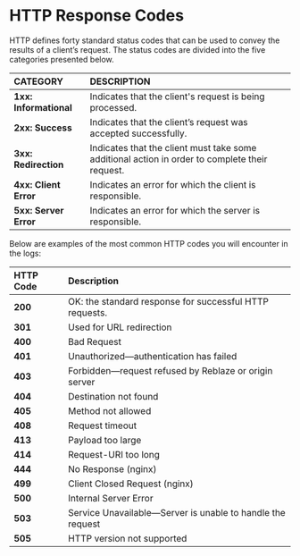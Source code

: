 # HTTP Response Codes

HTTP defines forty standard status codes that can be used to convey the results of a client’s request. The status codes are divided into the five categories presented below.  


| CATEGORY | DESCRIPTION |
| :--- | :--- |
| **1xx: Informational** | Indicates that the client's request is being processed. |
| **2xx: Success** | Indicates that the client’s request was accepted successfully. |
| **3xx: Redirection** | Indicates that the client must take some additional action in order to complete their request. |
| **4xx: Client Error** | Indicates an error for which the client is responsible. |
| **5xx: Server Error** | Indicates an error for which the server is responsible. |

Below are examples of the most common HTTP codes you will encounter in the logs:

| HTTP Code | Description |
| :--- | :--- |
| **200** | OK: the standard response for successful HTTP requests. |
| **301** | Used for URL redirection  |
| **400** | Bad Request |
| **401** | Unauthorized—authentication has failed |
| **403** | Forbidden—request refused by Reblaze or origin server |
| **404** | Destination not found |
| **405** | Method not allowed  |
| **408** | Request timeout |
| **413** | Payload too large |
| **414** | Request-URI too long |
| **444** | No Response \(nginx\) |
| **499** | Client Closed Request \(nginx\) |
| **500** | Internal Server Error |
| **503** | Service Unavailable—Server is unable to handle the request  |
| **505** | HTTP version not supported |



